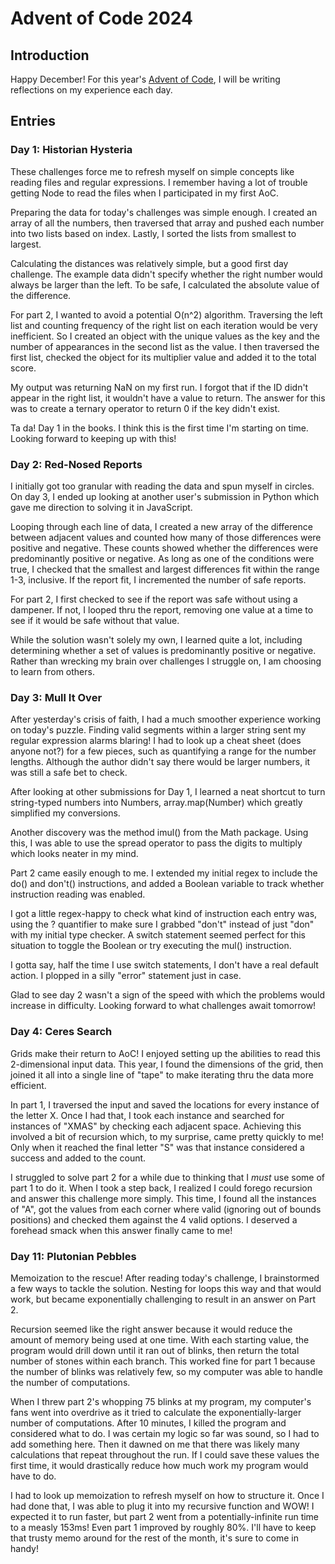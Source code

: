 # Advent of Code 2024

## Introduction

Happy December! For this year's [Advent of Code](https://adventofcode.com/), I will be writing reflections on my experience each day.

## Entries

### Day 1: Historian Hysteria

These challenges force me to refresh myself on simple concepts like reading files and regular expressions. I remember having a lot of trouble getting Node to read the files when I participated in my first AoC.

Preparing the data for today's challenges was simple enough. I created an array of all the numbers, then traversed that array and pushed each number into two lists based on index. Lastly, I sorted the lists from smallest to largest.

Calculating the distances was relatively simple, but a good first day challenge. The example data didn't specify whether the right number would always be larger than the left. To be safe, I calculated the absolute value of the difference.

For part 2, I wanted to avoid a potential O(n^2) algorithm. Traversing the left list and counting frequency of the right list on each iteration would be very inefficient. So I created an object with the unique values as the key and the number of appearances in the second list as the value. I then traversed the first list, checked the object for its multiplier value and added it to the total score.

My output was returning NaN on my first run. I forgot that if the ID didn't appear in the right list, it wouldn't have a value to return. The answer for this was to create a ternary operator to return 0 if the key didn't exist.

Ta da! Day 1 in the books. I think this is the first time I'm starting on time. Looking forward to keeping up with this!

### Day 2: Red-Nosed Reports

I initially got too granular with reading the data and spun myself in circles. On day 3, I ended up looking at another user's submission in Python which gave me direction to solving it in JavaScript.

Looping through each line of data, I created a new array of the difference between adjacent values and counted how many of those differences were positive and negative. These counts showed whether the differences were predominantly positive or negative. As long as one of the conditions were true, I checked that the smallest and largest differences fit within the range 1-3, inclusive. If the report fit, I incremented the number of safe reports.

For part 2, I first checked to see if the report was safe without using a dampener. If not, I looped thru the report, removing one value at a time to see if it would be safe without that value.

While the solution wasn't solely my own, I learned quite a lot, including determining whether a set of values is predominantly positive or negative. Rather than wrecking my brain over challenges I struggle on, I am choosing to learn from others.

### Day 3: Mull It Over

After yesterday's crisis of faith, I had a much smoother experience working on today's puzzle. Finding valid segments within a larger string sent my regular expression alarms blaring! I had to look up a cheat sheet (does anyone not?) for a few pieces, such as quantifying a range for the number lengths. Although the author didn't say there would be larger numbers, it was still a safe bet to check.

After looking at other submissions for Day 1, I learned a neat shortcut to turn string-typed numbers into Numbers, array.map(Number) which greatly simplified my conversions.

Another discovery was the method imul() from the Math package. Using this, I was able to use the spread operator to pass the digits to multiply which looks neater in my mind.

Part 2 came easily enough to me. I extended my initial regex to include the do() and don't() instructions, and added a Boolean variable to track whether instruction reading was enabled.

I got a little regex-happy to check what kind of instruction each entry was, using the ? quantifier to make sure I grabbed "don't" instead of just "don" with my initial type checker. A switch statement seemed perfect for this situation to toggle the Boolean or try executing the mul() instruction.

I gotta say, half the time I use switch statements, I don't have a real default action. I plopped in a silly "error" statement just in case.

Glad to see day 2 wasn't a sign of the speed with which the problems would increase in difficulty. Looking forward to what challenges await tomorrow!

### Day 4: Ceres Search

Grids make their return to AoC! I enjoyed setting up the abilities to read this 2-dimensional input data. This year, I found the dimensions of the grid, then joined it all into a single line of "tape" to make iterating thru the data more efficient.

In part 1, I traversed the input and saved the locations for every instance of the letter X. Once I had that, I took each instance and searched for instances of "XMAS" by checking each adjacent space. Achieving this involved a bit of recursion which, to my surprise, came pretty quickly to me! Only when it reached the final letter "S" was that instance considered a success and added to the count.

I struggled to solve part 2 for a while due to thinking that I _must_ use some of part 1 to do it. When I took a step back, I realized I could forego recursion and answer this challenge more simply. This time, I found all the instances of "A", got the values from each corner where valid (ignoring out of bounds positions) and checked them against the 4 valid options. I deserved a forehead smack when this answer finally came to me!

### Day 11: Plutonian Pebbles

Memoization to the rescue! After reading today's challenge, I brainstormed a few ways to tackle the solution. Nesting for loops this way and that would work, but became exponentially challenging to result in an answer on Part 2.

Recursion seemed like the right answer because it would reduce the amount of memory being used at one time. With each starting value, the program would drill down until it ran out of blinks, then return the total number of stones within each branch. This worked fine for part 1 because the number of blinks was relatively few, so my computer was able to handle the number of computations.

When I threw part 2's whopping 75 blinks at my program, my computer's fans went into overdrive as it tried to calculate the exponentially-larger number of computations. After 10 minutes, I killed the program and considered what to do. I was certain my logic so far was sound, so I had to add something here. Then it dawned on me that there was likely many calculations that repeat throughout the run. If I could save these values the first time, it would drastically reduce how much work my program would have to do.

I had to look up memoization to refresh myself on how to structure it. Once I had done that, I was able to plug it into my recursive function and WOW! I expected it to run faster, but part 2 went from a potentially-infinite run time to a measly 153ms! Even part 1 improved by roughly 80%. I'll have to keep that trusty memo around for the rest of the month, it's sure to come in handy!
